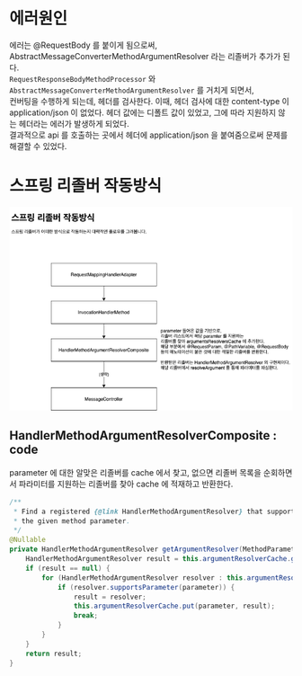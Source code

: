 # 에러원인
에러는 @RequestBody 를 붙이게 됨으로써, AbstractMessageConverterMethodArgumentResolver 라는 리졸버가 추가가 된다.   
`RequestResponseBodyMethodProcessor` 와 `AbstractMessageConverterMethodArgumentResolver` 를 거치게 되면서,  
컨버팅을 수행하게 되는데, 헤더를 검사한다. 이때, 헤더 검사에 대한 content-type 이 application/json 이 없었다.
헤더 값에는 디폴트 값이 있었고, 그에 따라 지원하지 않는 헤더라는 에러가 발생하게 되었다.   
결과적으로 api 를 호출하는 곳에서 헤더에 application/json 을 붙여줌으로써 문제를 해결할 수 있었다.

# 스프링 리졸버 작동방식
<img src="../errors-images/spring_resolvers.png" alt="스프링 리졸버 플로우">

## HandlerMethodArgumentResolverComposite : code
parameter 에 대한 알맞은 리졸버를 cache 에서 찾고, 없으면
리졸버 목록을 순회하면서 파라미터를 지원하는 리졸버를 찾아 cache 에 적재하고 반환한다.
```java
/**
 * Find a registered {@link HandlerMethodArgumentResolver} that supports
 * the given method parameter.
 */
@Nullable
private HandlerMethodArgumentResolver getArgumentResolver(MethodParameter parameter) {
    HandlerMethodArgumentResolver result = this.argumentResolverCache.get(parameter);
    if (result == null) {
        for (HandlerMethodArgumentResolver resolver : this.argumentResolvers) {
            if (resolver.supportsParameter(parameter)) {
                result = resolver;
                this.argumentResolverCache.put(parameter, result);
                break;
            }
        }
    }
    return result;
}
```
